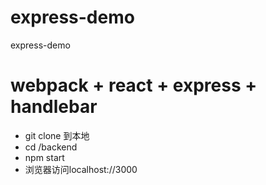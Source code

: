 # express-demo
express-demo

# webpack + react + express + handlebar

- git clone 到本地
- cd /backend 
- npm start
- 浏览器访问localhost://3000
